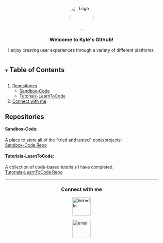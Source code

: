 <!-- PROJECT LOGO -->
<br />
<p align="center">
  <a href="https://github.com/Zero2164">
    <img style="border-radius:50%;" src="https://cdn-icons-png.flaticon.com/512/1828/1828673.png" alt="Logo" width="80" height="80">
  </a>

  <h3 align="center">Welcome to Kyle's Github!</h3>

  <p align="center">
    I enjoy creating user experiences through a variety of different platforms.
  </p>
</p>



<!-- TABLE OF CONTENTS -->
<details open="open">
  <summary><h2 style="display: inline-block">Table of Contents</h2></summary>
  <ol>
    <li>
      <a href="#Repositories">Repositories</a>
      <ul>
        <li><a href="#Sandbox-Code">Sandbox-Code</a></li>
        <li><a href="#Tutorials-LearnToCode">Tutorials-LearnToCode</a></li>
      </ul>
    </li>
    <li>
      <a href="#connect-with-me">Connect with me</a>
    </li>
  </ol>
</details>


<!-- Repos -->
## Repositories

#### Sandbox-Code:
  <p #Sandbox-Code>
    A place to store all of the "tried and tested" code/projects:
    <br>
    <a href="https://github.com/Zero2164/Sandbox-Code">Sandbox-Code Repo</a>
  </p>

#### Tutorials-LearnToCode:
  <p #Tutorials-LearnToCode>
    A collection of code-based tutorials I have completed:
    <br>
    <a href="https://github.com/Zero2164/Tutorials-LearnToCode">Tutorials-LearnToCode Repo</a>
  </p>

<hr>

<!-- CONTACT ME -->
<div align="center">

###  Connect with me

[<img style="text-align: justify" alt="linkedIn" width="60px" src="https://cdn-icons.flaticon.com/png/512/3670/premium/3670129.png?token=exp=1658316368~hmac=75d1171a8e5d641fe8f1aa3313e6c276" />][linkedin]
  
[<img style="text-align: justify" alt="email" width="60px" src="https://cdn-icons-png.flaticon.com/512/552/552486.png" />](mailto:kylejlamont+github@hotmail.com)




</div>



<!-- MARKDOWN LINKS -->
[linkedin]: https://www.linkedin.com/in/kylelamont2164/

<!-- Icon Images provided by: https://www.flaticon.com/ -->
